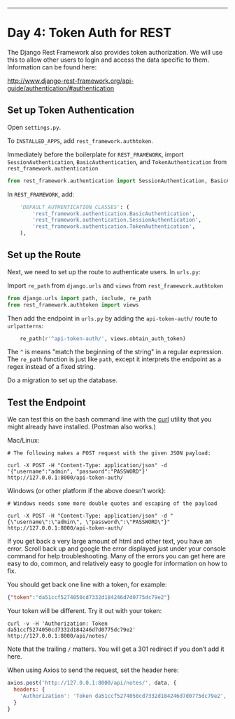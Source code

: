 --------------------
# Day 4: Token Auth for REST

The Django Rest Framework also provides token authorization.  We will use this
to allow other users to login and access the data specific to them.  Information
can be found here:

http://www.django-rest-framework.org/api-guide/authentication/#authentication


## Set up Token Authentication

Open `settings.py`.

To `INSTALLED_APPS`, add `rest_framework.authtoken`.

Immediately before the boilerplate for `REST_FRAMEWORK`, import `SessionAuthentication`, `BasicAuthentication`, and `TokenAuthentication` from `rest_framework.authentication`

```python
from rest_framework.authentication import SessionAuthentication, BasicAuthentication, TokenAuthentication
```

In `REST_FRAMEWORK`, add:

```python
    'DEFAULT_AUTHENTICATION_CLASSES': (
        'rest_framework.authentication.BasicAuthentication',
        'rest_framework.authentication.SessionAuthentication',
        'rest_framework.authentication.TokenAuthentication',
    ),
```

## Set up the Route

Next, we need to set up the route to authenticate users.  In `urls.py`:

Import `re_path` from `django.urls` and `views` from `rest_framework.authtoken`

```python
from django.urls import path, include, re_path
from rest_framework.authtoken import views
```

Then add the endpoint in `urls.py` by adding the `api-token-auth/` route to
`urlpatterns`:

```python
    re_path(r'^api-token-auth/', views.obtain_auth_token)
```

The `^` is means "match the beginning of the string" in a regular expression.
The `re_path` function is just like `path`, except it interprets the endpoint as
a regex instead of a fixed string.

Do a migration to set up the database.

## Test the Endpoint

We can test this on the bash command line with the [curl](https://curl.haxx.se/)
utility that you might already have installed. (Postman also works.)

Mac/Linux:
```
# The following makes a POST request with the given JSON payload:

curl -X POST -H "Content-Type: application/json" -d '{"username":"admin", "password":"PASSWORD"}' http://127.0.0.1:8000/api-token-auth/
```

Windows (or other platform if the above doesn't work):

```
# Windows needs some more double quotes and escaping of the payload

curl -X POST -H "Content-Type: application/json" -d "{\"username\":\"admin\", \"password\":\"PASSWORD\"}" http://127.0.0.1:8000/api-token-auth/
```

If you get back a very large amount of html and other text, you have an error.
Scroll back up and google the error displayed just under your console command
for help troubleshooting.  Many of the errors you can get here are easy to do,
common, and relatively easy to google for information on how to fix.

You should get back one line with a token, for example: 

```json
{"token":"da51ccf5274050cd7332d184246d7d0775dc79e2"}
```

Your token will be different.  Try it out with your token:

```
curl -v -H 'Authorization: Token da51ccf5274050cd7332d184246d7d0775dc79e2' http://127.0.0.1:8000/api/notes/
```

Note that the trailing `/` matters.  You will get a 301 redirect if you don’t
add it here.

When using Axios to send the request, set the header here:

```javascript
axios.post('http://127.0.0.1:8000/api/notes/', data, {
  headers: {
    'Authorization': 'Token da51ccf5274050cd7332d184246d7d0775dc79e2',
  }
}
```
